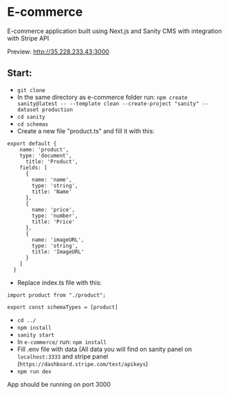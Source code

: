 # E-commerce
E-commerce application built using Next.js and Sanity CMS with integration with Stripe API

Preview: http://35.228.233.43:3000

Start:
------------

- ``` git clone ```
- In the same directory as e-commerce folder run: ```npm create sanity@latest -- --template clean --create-project "sanity" --dataset production```
- ```cd sanity```
- ```cd schemas```
- Create a new file "product.ts" and fill it with this:

```
export default {
    name: 'product',
    type: 'document',
      title: 'Product',
    fields: [
      {
        name: 'name',
        type: 'string',
        title: 'Name'
      },
      {
        name: 'price',
        type: 'number',
        title: 'Price'
      },
      {
        name: 'imageURL',
        type: 'string',
        title: 'ImageURL'
      }
    ]
  }
  ```
  - Replace index.ts file with this:
  ```
  import product from "./product";

export const schemaTypes = [product]
```
- ```cd ../```
- ```npm install```
- ```sanity start```
- In ```e-commerce/``` run: ```npm install```
- Fill .env file with data (All data you will find on sanity panel on ```localhost:3333``` and stripe panel (```https://dashboard.stripe.com/test/apikeys```)
- ```npm run dev```

App should be running on port 3000
